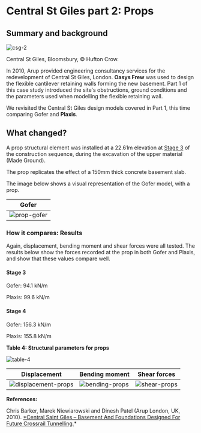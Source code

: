 # Central St Giles part 2: Props

## Summary and background 

![csg-2](https://b2c-templates-arup.s3-eu-west-1.amazonaws.com/gofer/validationImages/csg-hufton-crow-2.png)

Central St Giles, Bloomsbury, &copy; Hufton Crow.

In 2010, Arup provided engineering consultancy services for the redevelopment of Central St Giles, London. **Oasys Frew** was used to design the flexible cantilever retaining walls forming the new basement. Part 1 of this case study introduced the site's obstructions, ground conditions and the parameters used when modelling the flexible retaining wall.

We revisited the Central St Giles design models covered in Part 1, this time comparing Gofer and **Plaxis**.

## What changed?

A prop structural element was installed at a 22.61m elevation at [Stage 3](#stage-3) of the construction sequence, during the excavation of the upper material (Made Ground).

The prop replicates the effect of a 150mm thick concrete basement slab. 

The image below shows a visual representation of the Gofer model, with a prop.

| Gofer |
|--------|
|![prop-gofer](https://b2c-templates-arup.s3-eu-west-1.amazonaws.com/gofer/validationImages/props-gofer-model-apr-23.png)|

### How it compares: Results

Again, displacement, bending moment and shear forces were all tested. The results below show the forces recorded at the prop in both Gofer and Plaxis, and show that these values compare well.

#### Stage 3

Gofer: 94.1 kN/m 

Plaxis: 99.6 kN/m 

#### Stage 4

Gofer: 156.3 kN/m 

Plaxis: 155.8 kN/m 

**Table 4: Structural parameters for props**

![table-4](https://b2c-templates-arup.s3-eu-west-1.amazonaws.com/gofer/validationImages/csg-table-props-apr-23.png)

| Displacement | Bending moment | Shear forces |
|-------- |------- | ------- |
|![displacement-props](https://b2c-templates-arup.s3-eu-west-1.amazonaws.com/gofer/validationImages/displacement-props-apr-23.png)| ![bending-props](https://b2c-templates-arup.s3-eu-west-1.amazonaws.com/gofer/validationImages/bending-moment-props-apr-23.png)| ![shear-props](https://b2c-templates-arup.s3-eu-west-1.amazonaws.com/gofer/validationImages/shear-force-props-apr-23.png)|

**References:**

Chris Barker, Marek Niewiarowski and Dinesh Patel (Arup London, UK, 2010). [\*Central Saint Giles – Basement And Foundations Designed For Future Crossrail Tunnelling.](https://www.researchgate.net/publication/361616899_CENTRAL_SAINT_GILES_-BASEMENT_AND_FOUNDATIONS_DESIGNED_FOR_FUTURE_CROSSRAIL_TUNNELLING)\*


